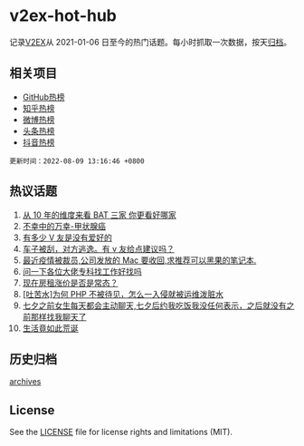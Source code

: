 # v2ex-hot-hub

 记录[V2EX](https://www.v2ex.com/)从 2021-01-06 日至今的热门话题。每小时抓取一次数据，按天[归档](archives)。
 
 ## 相关项目

- [GitHub热榜](https://github.com/snaildev/github-hot-hub)
- [知乎热榜](https://github.com/snaildev/zhihu-hot-hub)
- [微博热榜](https://github.com/snaildev/weibo-hot-hub)
- [头条热榜](https://github.com/snaildev/toutiao-hot-hub)
- [抖音热榜](https://github.com/snaildev/douyin-hot-hub)


 `更新时间：2022-08-09 13:16:46 +0800`

## 热议话题

1. [从 10 年的维度来看 BAT 三家 你更看好哪家](https://www.v2ex.com/t/871466)
1. [不幸中的万幸-甲状腺癌](https://www.v2ex.com/t/871412)
1. [有多少 V 友是没有爱好的](https://www.v2ex.com/t/871480)
1. [车子被刮，对方逃逸。有 v 友给点建议吗？](https://www.v2ex.com/t/871583)
1. [最近疫情被裁员,公司发放的 Mac 要收回,求推荐可以黑果的笔记本.](https://www.v2ex.com/t/871457)
1. [问一下各位大佬专科找工作好找吗](https://www.v2ex.com/t/871566)
1. [现在房租涨价是否是常态？](https://www.v2ex.com/t/871483)
1. [[吐苦水]为何 PHP 不被待见，怎么一入侵就被运维泼脏水](https://www.v2ex.com/t/871584)
1. [七夕之前女生每天都会主动聊天,七夕后约我吃饭我没任何表示，之后就没有之前那样找我聊天了](https://www.v2ex.com/t/871620)
1. [生活竟如此荒诞](https://www.v2ex.com/t/871576)

## 历史归档

[archives](archives)

## License

See the [LICENSE](LICENSE) file for license rights and limitations (MIT).
